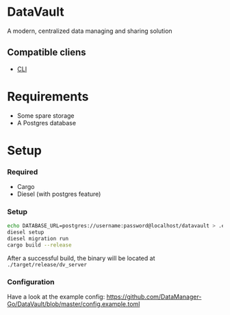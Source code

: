 # DataVault
A modern, centralized data managing and sharing solution

## Compatible cliens
- [CLI](https://github.com/DataManager-Go/DataManagerCLI)

# Requirements
- Some spare storage
- A Postgres database

# Setup

### Required
- Cargo
- Diesel (with postgres feature)

### Setup
```bash
echo DATABASE_URL=postgres://username:password@localhost/datavault > .env
diesel setup
diesel migration run
cargo build --release
```
After a successful build, the binary will be located at `./target/release/dv_server`<br>

### Configuration
Have a look at the example config: https://github.com/DataManager-Go/DataVault/blob/master/config.example.toml

